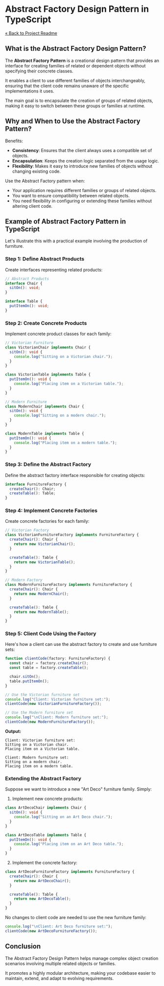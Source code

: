 # Abstract Factory Design Pattern in TypeScript

[« Back to Project Readme](https://github.com/adamrichardturner/design-patterns/blob/main/README.md)

## What is the Abstract Factory Design Pattern?

The **Abstract Factory Pattern** is a creational design pattern that provides an interface for creating families of related or dependent objects without specifying their concrete classes. 

It enables a client to use different families of objects interchangeably, ensuring that the client code remains unaware of the specific implementations it uses.

The main goal is to encapsulate the creation of groups of related objects, making it easy to switch between these groups or families at runtime.

## Why and When to Use the Abstract Factory Pattern?

Benefits:

- **Consistency**: Ensures that the client always uses a compatible set of objects.
- **Encapsulation**: Keeps the creation logic separated from the usage logic.
- **Flexibility**: Makes it easy to introduce new families of objects without changing existing code.

Use the Abstract Factory pattern when:

- Your application requires different families or groups of related objects.
- You want to ensure compatibility between related objects.
- You need flexibility in configuring or extending these families without altering client code.

## Example of Abstract Factory Pattern in TypeScript

Let's illustrate this with a practical example involving the production of furniture.

### Step 1: Define Abstract Products

Create interfaces representing related products:

```typescript
// Abstract Products
interface Chair {
  sitOn(): void;
}

interface Table {
  putItemOn(): void;
}
```

### Step 2: Create Concrete Products

Implement concrete product classes for each family:

```typescript
// Victorian Furniture
class VictorianChair implements Chair {
  sitOn(): void {
    console.log("Sitting on a Victorian chair.");
  }
}

class VictorianTable implements Table {
  putItemOn(): void {
    console.log("Placing item on a Victorian table.");
  }
}

// Modern Furniture
class ModernChair implements Chair {
  sitOn(): void {
    console.log("Sitting on a modern chair.");
  }
}

class ModernTable implements Table {
  putItemOn(): void {
    console.log("Placing item on a modern table.");
  }
}
```

### Step 3: Define the Abstract Factory

Define the abstract factory interface responsible for creating objects:

```typescript
interface FurnitureFactory {
  createChair(): Chair;
  createTable(): Table;
}
```

### Step 4: Implement Concrete Factories

Create concrete factories for each family:

```typescript
// Victorian Factory
class VictorianFurnitureFactory implements FurnitureFactory {
  createChair(): Chair {
    return new VictorianChair();
  }

  createTable(): Table {
    return new VictorianTable();
  }
}

// Modern Factory
class ModernFurnitureFactory implements FurnitureFactory {
  createChair(): Chair {
    return new ModernChair();
  }

  createTable(): Table {
    return new ModernTable();
  }
}
```

### Step 5: Client Code Using the Factory

Here's how a client can use the abstract factory to create and use furniture sets:

```typescript
function clientCode(factory: FurnitureFactory) {
  const chair = factory.createChair();
  const table = factory.createTable();

  chair.sitOn();
  table.putItemOn();
}

// Use the Victorian furniture set
console.log("Client: Victorian furniture set:");
clientCode(new VictorianFurnitureFactory());

// Use the Modern furniture set
console.log("\nClient: Modern furniture set:");
clientCode(new ModernFurnitureFactory());
```

**Output:**
```
Client: Victorian furniture set:
Sitting on a Victorian chair.
Placing item on a Victorian table.

Client: Modern furniture set:
Sitting on a modern chair.
Placing item on a modern table.
```

### Extending the Abstract Factory

Suppose we want to introduce a new "Art Deco" furniture family. Simply:

1. Implement new concrete products:

```typescript
class ArtDecoChair implements Chair {
  sitOn(): void {
    console.log("Sitting on an Art Deco chair.");
  }
}

class ArtDecoTable implements Table {
  putItemOn(): void {
    console.log("Placing item on an Art Deco table.");
  }
}
```

2. Implement the concrete factory:

```typescript
class ArtDecoFurnitureFactory implements FurnitureFactory {
  createChair(): Chair {
    return new ArtDecoChair();
  }

  createTable(): Table {
    return new ArtDecoTable();
  }
}
```

No changes to client code are needed to use the new furniture family:

```typescript
console.log("\nClient: Art Deco furniture set:");
clientCode(new ArtDecoFurnitureFactory());
```

## Conclusion

The Abstract Factory Design Pattern helps manage complex object creation scenarios involving multiple related objects or families. 

It promotes a highly modular architecture, making your codebase easier to maintain, extend, and adapt to evolving requirements.

